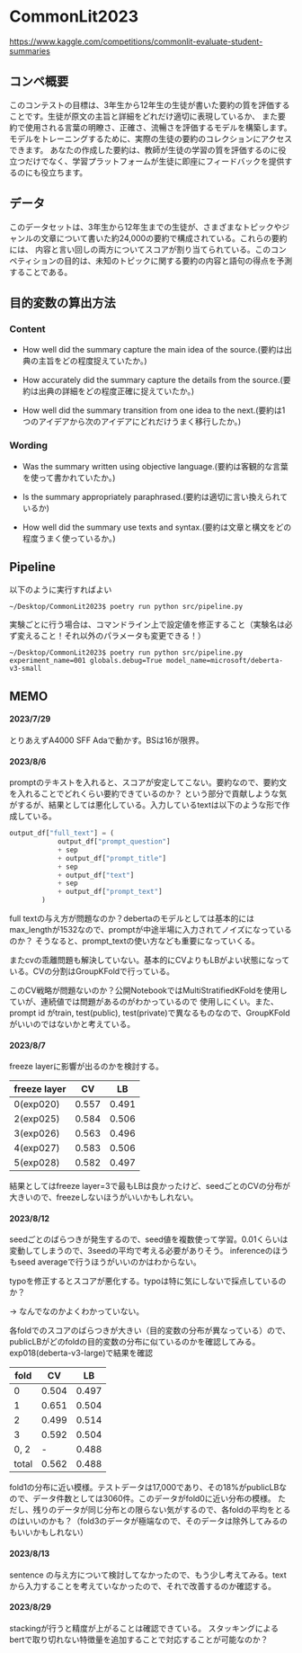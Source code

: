 # CommonLit2023
https://www.kaggle.com/competitions/commonlit-evaluate-student-summaries

## コンペ概要
このコンテストの目標は、3年生から12年生の生徒が書いた要約の質を評価することです。生徒が原文の主旨と詳細をどれだけ適切に表現しているか、
また要約で使用される言葉の明瞭さ、正確さ、流暢さを評価するモデルを構築します。
モデルをトレーニングするために、実際の生徒の要約のコレクションにアクセスできます。
あなたの作成した要約は、教師が生徒の学習の質を評価するのに役立つだけでなく、学習プラットフォームが生徒に即座にフィードバックを提供するのにも役立ちます。

## データ
このデータセットは、3年生から12年生までの生徒が、さまざまなトピックやジャンルの文章について書いた約24,000の要約で構成されている。これらの要約には、
内容と言い回しの両方についてスコアが割り当てられている。このコンペティションの目的は、未知のトピックに関する要約の内容と語句の得点を予測することである。

## 目的変数の算出方法
### Content
- How well did the summary capture the main idea of the source.(要約は出典の主旨をどの程度捉えていたか。)

- How accurately did the summary capture the details from the source.(要約は出典の詳細をどの程度正確に捉えていたか。)

- How well did the summary transition from one idea to the next.(要約は1つのアイデアから次のアイデアにどれだけうまく移行したか。)

### Wording
- Was the summary written using objective language.(要約は客観的な言葉を使って書かれていたか。)

- Is the summary appropriately paraphrased.(要約は適切に言い換えられているか)

- How well did the summary use texts and syntax.(要約は文章と構文をどの程度うまく使っているか。)


## Pipeline
以下のように実行すればよい
```commandline
~/Desktop/CommonLit2023$ poetry run python src/pipeline.py
```

実験ごとに行う場合は、コマンドライン上で設定値を修正すること（実験名は必ず変えること！それ以外のパラメータも変更できる！）
```commandline
~/Desktop/CommonLit2023$ poetry run python src/pipeline.py experiment_name=001 globals.debug=True model_name=microsoft/deberta-v3-small
```

## MEMO
#### 2023/7/29
とりあえずA4000 SFF Adaで動かす。BSは16が限界。

#### 2023/8/6
promptのテキストを入れると、スコアが安定してこない。要約なので、要約文を入れることでどれくらい要約できているのか？
という部分で貢献しような気がするが、結果としては悪化している。入力しているtextは以下のような形で作成している。
```python
output_df["full_text"] = (
            output_df["prompt_question"]
            + sep
            + output_df["prompt_title"]
            + sep
            + output_df["text"]
            + sep
            + output_df["prompt_text"]
        )
```
full textの与え方が問題なのか？debertaのモデルとしては基本的にはmax_lengthが1532なので、promptが中途半場に入力されてノイズになっているのか？
そうなると、prompt_textの使い方なども重要になっていくる。

またcvの乖離問題も解決していない。基本的にCVよりもLBがよい状態になっている。CVの分割はGroupKFoldで行っている。

このCV戦略が問題ないのか？公開NotebookではMultiStratifiedKFoldを使用していが、連続値では問題があるのがわかっているので
使用しにくい。また、prompt id がtrain, test(public), test(private)で異なるものなので、GroupKFoldがいいのではないかと考えている。

#### 2023/8/7
freeze layerに影響が出るのかを検討する。

| freeze layer | CV    | LB    |
|--------------|-------|-------|
| 0(exp020)    | 0.557 | 0.491 |
| 2(exp025)    | 0.584 | 0.506 |
| 3(exp026)    | 0.563 | 0.496 |
| 4(exp027)    | 0.583 | 0.506 |
| 5(exp028)    | 0.582 | 0.497 |

結果としてはfreeze layer=3で最もLBは良かったけど、seedごとのCVの分布が大きいので、freezeしないほうがいいかもしれない。

#### 2023/8/12
seedごとのばらつきが発生するので、seed値を複数使って学習。0.01くらいは変動してしまうので、3seedの平均で考える必要がありそう。
inferenceのほうもseed averageで行うほうがいいのかはわからない。

typoを修正するとスコアが悪化する。typoは特に気にしないで採点しているのか？

-> なんでなのかよくわかっていない。

各foldでのスコアのばらつきが大きい（目的変数の分布が異なっている）ので、publicLBがどのfoldの目的変数の分布に似ているのかを確認してみる。
exp018(deberta-v3-large)で結果を確認

| fold | CV    | LB    |
|--------------|-------|-------|
| 0    | 0.504 | 0.497 |
| 1    | 0.651 | 0.504 |
| 2    | 0.499 | 0.514 |
| 3    | 0.592 | 0.504 |
| 0, 2    | - | 0.488 |
| total    | 0.562 | 0.488 |

fold1の分布に近い模様。テストデータは17,000であり、その18%がpublicLBなので、データ件数としては3060件。このデータがfold0に近い分布の模様。
ただし、残りのデータが同じ分布との限らない気がするので、各foldの平均をとるのはいいのかも？（fold3のデータが極端なので、そのデータは除外してみるのもいいかもしれない）

#### 2023/8/13
sentence の与え方について検討してなかったので、もう少し考えてみる。textから入力することを考えていなかったので、それで改善するのか確認する。

#### 2023/8/29
stackingが行うと精度が上がることは確認できている。
スタッキングによるbertで取り切れない特徴量を追加することで対応することが可能なのか？